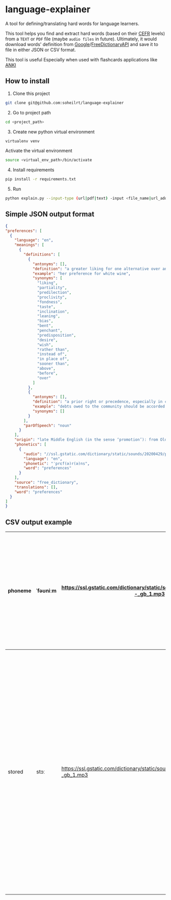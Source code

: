 # language-explainer

A tool for defining/translating hard words for language learners.

This tool helps you find and extract hard words 
(based on their [CEFR](https://www.coe.int/en/web/common-european-framework-reference-languages/level-descriptions) levels) 
from a `TEXT` or `PDF` file (maybe `audio files` in future).
Ultimately, it would download words' definition from [Google](https://translate.google.com)/[FreeDictionaryAPI](https://dictionaryapi.dev/) and save it to file in either JSON or CSV format.

This tool is useful Especially when used with flashcards applications like [ANKI](https://apps.ankiweb.net/)

## How to install
1. Clone this project 
``` bash
git clone git@github.com:soheilrt/language-explainer
```
2. Go to project path 
``` bash
cd <project_path>
```
3. Create new python virtual environment 
```bash
virtualenv venv
```
Activate the virtual environment 
```bash
source <virtual_env_path>/bin/activate
```
4. Install requirements
```bash
pip install -r requirements.txt
```

5. Run 
```bash
python explain.py --input-type (url|pdf|text) -input <file_name|url_address> -output <output_file_name) -output-type (csv|json)
```

## Simple JSON output format
```json
{
"preferences": [
  {
    "language": "en",
    "meanings": [
      {
        "definitions": [
          {
            "antonyms": [],
            "definition": "a greater liking for one alternative over another or others.",
            "example": "her preference for white wine",
            "synonyms": [
              "liking",
              "partiality",
              "predilection",
              "proclivity",
              "fondness",
              "taste",
              "inclination",
              "leaning",
              "bias",
              "bent",
              "penchant",
              "predisposition",
              "desire",
              "wish",
              "rather than",
              "instead of",
              "in place of",
              "sooner than",
              "above",
              "before",
              "over"
            ]
          },
          {
            "antonyms": [],
            "definition": "a prior right or precedence, especially in connection with the payment of debts.",
            "example": "debts owed to the community should be accorded a preference",
            "synonyms": []
          }
        ],
        "parOfSpeech": "noun"
      }
    ],
    "origin": "late Middle English (in the sense ‘promotion’): from Old French, from medieval Latin praeferentia, from Latin praeferre ‘carry in front’ (see prefer).",
    "phonetics": [
      {
        "audio": "//ssl.gstatic.com/dictionary/static/sounds/20200429/preference--_gb_1.mp3",
        "language": "en",
        "phonetic": "ˈprɛf(ə)r(ə)ns",
        "word": "preferences"
      }
    ],
    "source": "free_dictionary",
    "translations": [],
    "word": "preferences"
  }
]
}
```

## CSV output example


|phoneme|ˈfəʊniːm                     |https://ssl.gstatic.com/dictionary/static/sounds/20200429/phoneme--_gb_1.mp3|noun                                         |any of the perceptually distinct units of sound in a specified language that distinguish one word from another, for example p, b, d, and t in the English words pad, pat, bad, and bat.|                                       |                                                                                                                                                                                                                                                                                                                                                                    |            |
|-------|-----------------------------|----------------------------------------------------------------------------|---------------------------------------------|---------------------------------------------------------------------------------------------------------------------------------------------------------------------------------------|---------------------------------------|--------------------------------------------------------------------------------------------------------------------------------------------------------------------------------------------------------------------------------------------------------------------------------------------------------------------------------------------------------------------|------------|
|stored |stɔː                         |https://ssl.gstatic.com/dictionary/static/sounds/20200429/store--_gb_1.mp3  |verb                                         |keep or accumulate (something) for future use.                                                                                                                                         |a small room used for storing furniture|keep, keep in reserve, stow, stockpile, lay in/aside, set aside, put away, put down, put to one side, deposit, save, hoard, cache, stock up with/on, get in supplies of, collect, gather, accumulate, cumulate, amass, husband, reserve, preserve, put away for a rainy day, squirrel away, salt away, stash, put into storage, put in store, stow (away), warehouse|use, discard|



